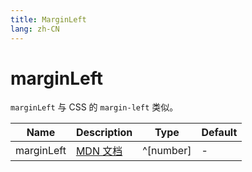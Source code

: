 ```yaml
---
title: MarginLeft
lang: zh-CN
---
```


# marginLeft

`marginLeft` 与 CSS 的 `margin-left` 类似。

| Name               | Description      | Type                         | Default |
|--------------------|------------------|------------------------------| ------- |
| marginLeft         |[MDN 文档](http://developer.mozilla.org/zh-CN/docs/Web/CSS/margin-left) | ^[number]| - |
